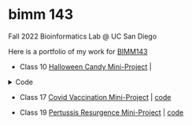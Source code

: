 # bimm 143
Fall 2022 Bioinformatics Lab @ UC San Diego

Here is a portfolio of my work for [BIMM143](https://bioboot.github.io/bimm143_F22/)

- Class 10 [Halloween Candy Mini-Project](https://github.com/tylercyang/bimm143/blob/main/class10/class10.md) | 
<details>
  <summary>Code</summary>
  
  ---
title: "class10_Halloween_Mini_Project"
format: pdf
---

## Importing Candy Data

```{r}
candy_file <- "candy-data.csv"

candy = read.csv(candy_file, row.names=1)
head(candy)
```

> Q1. How many different candy types are in this dataset?

To find this we can use `dim()`

```{r}
dim(candy)
```

There are 85 candy types.

> Q2. How many fruity candy types are in the dataset?

To find the fruity candy types, we can use `sum(candy$fruity)` to add the number of fruity candy because true is equal to 1

```{r}
sum(candy$fruity)
```


## What is your favorite candy?

We can find the winpercent value for Twix by using its name to access the corresponding row of the dataset. This is because the dataset has each candy name as rownames (recall that we set this when we imported the original CSV file). For example the code for Twix is:

```{r}
candy["Twix", ]$winpercent
```

> Q3. What is your favorite candy in the dataset and what is it’s winpercent value?

My favorite candy are Sour Patch Kids. Its win percent is...

```{r}
candy["Sour Patch Kids", ]$winpercent
```

> Q4. What is the winpercent value for “Kit Kat”?

```{r}
candy["Kit Kat", ]$winpercent
```

> Q5. What is the winpercent value for “Tootsie Roll Snack Bars”?

```{r}
candy["Tootsie Roll Snack Bars", ]$winpercent
```

Installing Skimr

```{r}
library("skimr")
x <- skim(candy)
x
```

> Q6. Is there any variable/column that looks to be on a different scale to the majority of the other columns in the dataset?

The winpercent variable is on a different scale to the majority of the other columns because it has a scale between 0 and 100 while the other variables are between 0 and 1.

> Q7. What do you think a zero and one represent for the candy$chocolate column?

For the candy$chocolate column, a zero represents that there is no chocolate in that particular candy and a one represents that there is chocolate in that particular candy.

Plot a histogram of candy.

```{r}
library(ggplot2)

ggplot(candy) + 
  aes(winpercent) +
  geom_histogram(bins = 15)
```

> Q9. Is the distribution of winpercent values symmetrical?

No, the distribution of winpercent values are not symmetrical as they look to be skewed to the left.

> Q10. Is the center of the distribution above or below 50%?

The center of the distribution seems to be below 50%.

> Q11. On average is chocolate candy higher or lower ranked than fruit candy?

We can find the means of the winpercent of the different candies.

```{r}
winPercentChoco <- mean(candy$winpercent[as.logical(candy$chocolate)])

winPercentFruit <- mean(candy$winpercent[as.logical(candy$fruity)])

winPercentChoco > winPercentFruit
```

> Q12. Is this difference statistically significant?

```{r}
t.test(candy$winpercent[as.logical(candy$chocolate)], candy$winpercent[as.logical(candy$fruity)])
```

We can assume that the null hypothesis is false and that people prefer chocolate over fruity candies.

## Overall candy Rankings

> Q13. What are the five least liked candy types in this set?

```{r}
head(candy[order(candy$winpercent),], n=5)
```

> Q14. What are the top 5 all time favorite candy types out of this set?

```{r}
tail(candy[order(candy$winpercent),], n=5)
```

> Q15. Make a first barplot of candy ranking based on winpercent values.

```{r}

ggplot(candy) + 
  aes(winpercent, rownames(candy)) +
  geom_col()
```

> Q16. This is quite ugly, use the reorder() function to get the bars sorted by winpercent?

```{r}
my_cols=rep("black", nrow(candy))
my_cols[as.logical(candy$chocolate)] = "chocolate"
my_cols[as.logical(candy$bar)] = "blue"
my_cols[as.logical(candy$fruity)] = "pink"


ggplot(candy) + 
  aes(winpercent, reorder(rownames(candy),winpercent)) +
  geom_col(fill = my_cols)

ggsave("candy_winpercent.png", height = 12, width = 12)
```

![colored of candy winpercents](candy_winpercent.png)

> Q17. What is the worst ranked chocolate candy?

Nik L Lips

> Q18. What is the best ranked fruity candy?

Reese's Peanut Butter Cups

## Taking a look at pricepercent

Comparing the pricepercent value which ranks the candy based on how expensive it is with the winpercent to try and find the best candy for the most value.

```{r}
library(ggrepel)

# How about a plot of price vs win
ggplot(candy) +
  aes(winpercent, pricepercent, label=rownames(candy)) +
  geom_point(col=my_cols) + 
  geom_text_repel(col=my_cols, size=3.3, max.overlaps = 40)

ggsave("price_vs_win.png", height = 15, width = 15)
```

![price vs win plot](price_vs_win.png)

> Q19. Which candy type is the highest ranked in terms of winpercent for the least money - i.e. offers the most bang for your buck?

It looks like Reese's Minatures would have the most bang for your buck.

> Q20. What are the top 5 most expensive candy types in the dataset and of these which is the least popular?

```{r}
ord <- order(candy$pricepercent, decreasing = TRUE)
head( candy[ord,c(11,12)], n=5 )
```


## Exploring the Correlation Structure

```{r}
library(corrplot)

cij <- cor(candy)
corrplot(cij)
```

> Q22. Examining this plot what two variables are anti-correlated (i.e. have minus values)?

Two variables are anti-correlated are chocolate and fruity as if a candy is chocolate it is not fruity.

> Q23. Similarly, what two variables are most positively correlated?

It looks like winpercent and chocolate are most positively correlated as people are more likely to choose chocolate candies.

## Principal Component Analysis

Let's do PCA on this dataset. We will use `prcomp()` function and set `scale = T` because the winpercent and pricepercent values are on a different scale.

```{r}
pca <- prcomp(candy, scale = T)
summary(pca)
```

```{r}
plot(pca$x[,])
```

Change plotting character and add some color.

```{r}
plot(pca$x[,1:2], col=my_cols, pch=16)
```

Use ggplot to make a nicer plot. 

```{r}
# Make a new data-frame with our PCA results and candy data
my_data <- cbind(candy, pca$x[,1:3])

p <- ggplot(my_data) + 
        aes(x=PC1, y=PC2, 
            size=winpercent/100,  
            text=rownames(my_data),
            label=rownames(my_data)) +
        geom_point(col=my_cols)

p
```

Use the ggrepel package with labels on the points aswell.

```{r}
p + geom_text_repel(size=3.3, col=my_cols, max.overlaps = 50)  + 
  theme(legend.position = "none") +
  labs(title="Halloween Candy PCA Space",
       subtitle="Colored by type: chocolate bar (dark brown), chocolate other (light brown), fruity (red), other (black)",
       caption="Data from 538")

ggsave("Halloween_Candy_PCA_Space.png", height = 20, width = 20)
```

![Halloween Candy PCA Space](Halloween_Candy_PCA_Space.png)

> Q24. What original variables are picked up strongly by PC1 in the positive direction? Do these make sense to you?

The variables fruity, hard, and pluribus are picked up strongly by PC1 in the positive direction because usually if a candy is fruity, it is also hard and comes in a lot, which is the opposite of chocolate candy.
  
</details>

- Class 17 [Covid Vaccination Mini-Project](https://github.com/tylercyang/bimm143/blob/main/class17/class17.md) | [code]()

- Class 19 [Pertussis Resurgence Mini-Project](https://github.com/tylercyang/bimm143/blob/main/class19/class19.md) | [code]()
